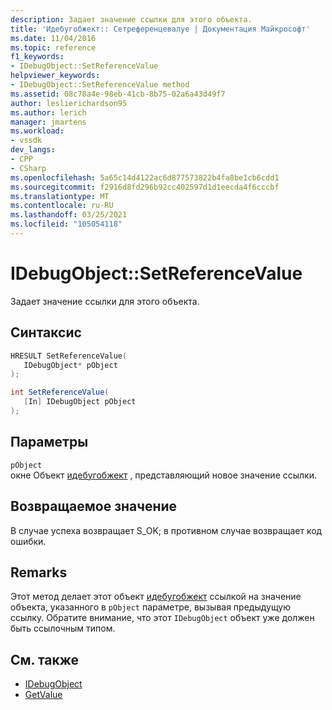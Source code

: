 ```yaml
---
description: Задает значение ссылки для этого объекта.
title: 'Идебугобжект:: Сетреференцевалуе | Документация Майкрософт'
ms.date: 11/04/2016
ms.topic: reference
f1_keywords:
- IDebugObject::SetReferenceValue
helpviewer_keywords:
- IDebugObject::SetReferenceValue method
ms.assetid: 08c78a4e-98eb-41cb-8b75-02a6a43d49f7
author: leslierichardson95
ms.author: lerich
manager: jmartens
ms.workload:
- vssdk
dev_langs:
- CPP
- CSharp
ms.openlocfilehash: 5a65c14d4122ac6d877573822b4fa8be1cb6cdd1
ms.sourcegitcommit: f2916d8fd296b92cc402597d1d1eecda4f6cccbf
ms.translationtype: MT
ms.contentlocale: ru-RU
ms.lasthandoff: 03/25/2021
ms.locfileid: "105054118"
---
```

# <a name="idebugobjectsetreferencevalue"></a>IDebugObject::SetReferenceValue
Задает значение ссылки для этого объекта.

## <a name="syntax"></a>Синтаксис

```cpp
HRESULT SetReferenceValue( 
   IDebugObject* pObject
);
```

```csharp
int SetReferenceValue(
   [In] IDebugObject pObject
);
```

## <a name="parameters"></a>Параметры
`pObject`\
окне Объект [идебугобжект](../../../extensibility/debugger/reference/idebugobject.md) , представляющий новое значение ссылки.

## <a name="return-value"></a>Возвращаемое значение
 В случае успеха возвращает S_OK; в противном случае возвращает код ошибки.

## <a name="remarks"></a>Remarks
 Этот метод делает этот объект [идебугобжект](../../../extensibility/debugger/reference/idebugobject.md) ссылкой на значение объекта, указанного в `pObject` параметре, вызывая предыдущую ссылку. Обратите внимание, что этот `IDebugObject` объект уже должен быть ссылочным типом.

## <a name="see-also"></a>См. также
- [IDebugObject](../../../extensibility/debugger/reference/idebugobject.md)
- [GetValue](../../../extensibility/debugger/reference/idebugobject-getvalue.md)
